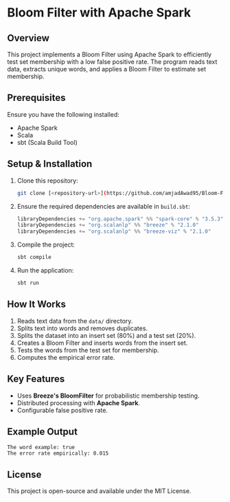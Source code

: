 # Bloom Filter with Apache Spark

## Overview
This project implements a Bloom Filter using Apache Spark to efficiently test set membership with a low false positive rate. The program reads text data, extracts unique words, and applies a Bloom Filter to estimate set membership.

## Prerequisites
Ensure you have the following installed:
- Apache Spark
- Scala
- sbt (Scala Build Tool)

## Setup & Installation
1. Clone this repository:
   ```bash
   git clone [<repository-url>](https://github.com/amjadAwad95/Bloom-Filiter.git)
   ```
2. Ensure the required dependencies are available in `build.sbt`:
   ```sbt
   libraryDependencies += "org.apache.spark" %% "spark-core" % "3.5.3"
   libraryDependencies += "org.scalanlp" %% "breeze" % "2.1.0"
   libraryDependencies += "org.scalanlp" %% "breeze-viz" % "2.1.0"
   ```
3. Compile the project:
   ```bash
   sbt compile
   ```
4. Run the application:
   ```bash
   sbt run
   ```

## How It Works
1. Reads text data from the `data/` directory.
2. Splits text into words and removes duplicates.
3. Splits the dataset into an insert set (80%) and a test set (20%).
4. Creates a Bloom Filter and inserts words from the insert set.
5. Tests the words from the test set for membership.
6. Computes the empirical error rate.

## Key Features
- Uses **Breeze's BloomFilter** for probabilistic membership testing.
- Distributed processing with **Apache Spark**.
- Configurable false positive rate.

## Example Output
```
The word example: true
The error rate empirically: 0.015
```

## License
This project is open-source and available under the MIT License.

